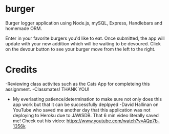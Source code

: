 # burger

Burger logger application using Node.js, mySQL, Express, Handlebars and homemade ORM. 

Enter in your favorite burgers you'd like to eat. Once submitted, the app will update with your new addition which will be waiting to be devoured. Click on the devour button to see your burger move from the left to the right. 

# Credits 

-Reviewing class activites such as the Cats App for completeing this assignment.
-Classmates! THANK YOU! 
- My everlasting patience/determination to make sure not only does this app work but that it can be successfully deplpyed 
-David Hallinan on YouTube who saved me another day that this application was not deploying to Heroku due to JAWSDB. That 6 min video literally saved me! Check out his video: https://www.youtube.com/watch?v=AQp7b-1356k

